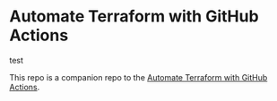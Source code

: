 # Automate Terraform with GitHub Actions
test

This repo is a companion repo to the [Automate Terraform with GitHub Actions](https://learn.hashicorp.com/tutorials/terraform/github-actions?in=terraform/automation).
